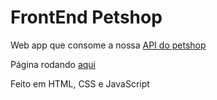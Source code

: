 # FrontEnd Petshop

Web app que consome a nossa [API do petshop](https://github.com/TiMacedoC/api-petshop)

Página rodando [aqui ](https://timacedoc.github.io/frontend-petshop-mongodb/)

Feito em HTML, CSS e JavaScript

